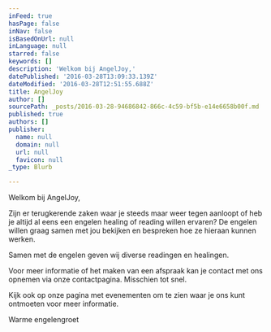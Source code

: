 ```yaml
---
inFeed: true
hasPage: false
inNav: false
isBasedOnUrl: null
inLanguage: null
starred: false
keywords: []
description: 'Welkom bij AngelJoy,'
datePublished: '2016-03-28T13:09:33.139Z'
dateModified: '2016-03-28T12:51:55.688Z'
title: AngelJoy
author: []
sourcePath: _posts/2016-03-28-94686842-866c-4c59-bf5b-e14e6658b00f.md
published: true
authors: []
publisher:
  name: null
  domain: null
  url: null
  favicon: null
_type: Blurb

---
```

Welkom bij AngelJoy,

Zijn er terugkerende zaken waar je steeds maar weer tegen aanloopt of heb je altijd al eens een engelen healing of reading willen ervaren? De engelen willen graag samen met jou bekijken en bespreken hoe ze hieraan kunnen werken.

Samen met de engelen geven wij diverse readingen en healingen.

Voor meer informatie of het maken van een afspraak kan je contact met ons opnemen via onze contactpagina.  Misschien tot snel.

Kijk ook op onze pagina met evenementen om te zien waar je ons kunt ontmoeten voor meer informatie.

Warme engelengroet